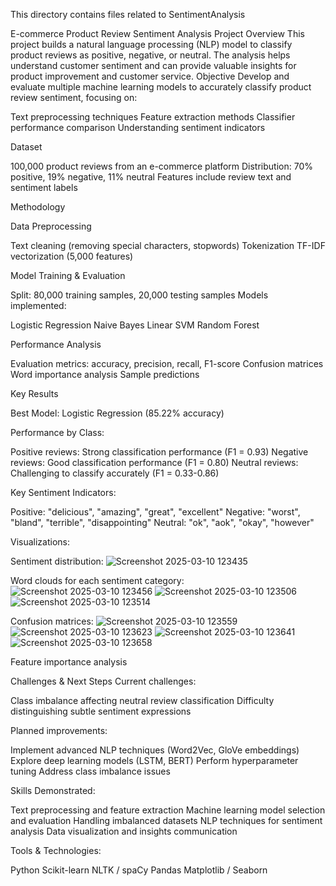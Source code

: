 This directory contains files related to SentimentAnalysis

E-commerce Product Review Sentiment Analysis
Project Overview
This project builds a natural language processing (NLP) model to classify product reviews as positive, negative, or neutral. The analysis helps understand customer sentiment and can provide valuable insights for product improvement and customer service.
Objective
Develop and evaluate multiple machine learning models to accurately classify product review sentiment, focusing on:

Text preprocessing techniques
Feature extraction methods
Classifier performance comparison
Understanding sentiment indicators

Dataset

100,000 product reviews from an e-commerce platform
Distribution: 70% positive, 19% negative, 11% neutral
Features include review text and sentiment labels

Methodology

Data Preprocessing

Text cleaning (removing special characters, stopwords)
Tokenization
TF-IDF vectorization (5,000 features)


Model Training & Evaluation

Split: 80,000 training samples, 20,000 testing samples
Models implemented:

Logistic Regression
Naive Bayes
Linear SVM
Random Forest


Performance Analysis

Evaluation metrics: accuracy, precision, recall, F1-score
Confusion matrices
Word importance analysis
Sample predictions


Key Results

Best Model: Logistic Regression (85.22% accuracy)

Performance by Class:

Positive reviews: Strong classification performance (F1 = 0.93)
Negative reviews: Good classification performance (F1 = 0.80)
Neutral reviews: Challenging to classify accurately (F1 = 0.33-0.86)


Key Sentiment Indicators:

Positive: "delicious", "amazing", "great", "excellent"
Negative: "worst", "bland", "terrible", "disappointing"
Neutral: "ok", "aok", "okay", "however"



Visualizations:

Sentiment distribution:
![Screenshot 2025-03-10 123435](https://github.com/user-attachments/assets/1947135c-32a5-4c83-a97a-85ef2704405c)

Word clouds for each sentiment category:
![Screenshot 2025-03-10 123456](https://github.com/user-attachments/assets/4b977c62-7269-4086-939b-064c283c8555)
![Screenshot 2025-03-10 123506](https://github.com/user-attachments/assets/42601aaf-d23f-4b6a-8c45-8904911534d5)
![Screenshot 2025-03-10 123514](https://github.com/user-attachments/assets/54c3c547-ab6c-4661-a959-d8089d4b6b9d)

Confusion matrices:
![Screenshot 2025-03-10 123559](https://github.com/user-attachments/assets/22dd60a8-8548-4686-aa7f-5462bb310150)
![Screenshot 2025-03-10 123623](https://github.com/user-attachments/assets/399ca2af-d489-4c83-80f4-e298c4d5bb3b)
![Screenshot 2025-03-10 123641](https://github.com/user-attachments/assets/4e886176-b2d7-437b-a3f5-878edbacb9ac)
![Screenshot 2025-03-10 123658](https://github.com/user-attachments/assets/c4e285aa-53e5-447a-885e-ee294eb2cf68)

Feature importance analysis

Challenges & Next Steps
Current challenges:

Class imbalance affecting neutral review classification
Difficulty distinguishing subtle sentiment expressions

Planned improvements:

Implement advanced NLP techniques (Word2Vec, GloVe embeddings)
Explore deep learning models (LSTM, BERT)
Perform hyperparameter tuning
Address class imbalance issues

Skills Demonstrated:

Text preprocessing and feature extraction
Machine learning model selection and evaluation
Handling imbalanced datasets
NLP techniques for sentiment analysis
Data visualization and insights communication

Tools & Technologies:

Python
Scikit-learn
NLTK / spaCy
Pandas
Matplotlib / Seaborn
